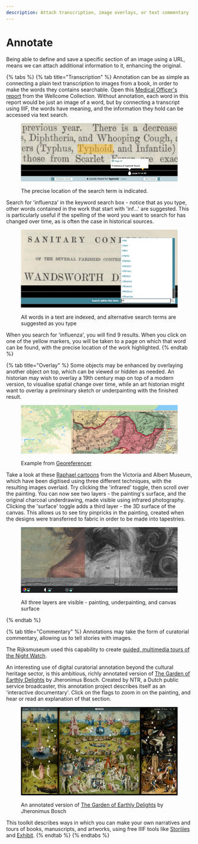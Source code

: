```yaml
---
description: Attach transcription, image overlays, or text commentary
---
```


# Annotate

Being able to define and save a specific section of an image using a URL, means we can attach additional information to it, enhancing the original.

{% tabs %}
{% tab title="Transcription" %}
Annotation can be as simple as connecting a plain text transcription to images from a book, in order to make the words they contains searchable. Open this [Medical Officer's report](https://wellcomelibrary.org/moh/report/b18250464/0#?c=0\&m=0\&s=0\&cv=0\&z=-1.788%2C-0.1202%2C4.589%2C1.7914) from the Wellcome Collection. Without annotation, each word in this report would be just an image of a word, but by connecting a transcript using IIIF, the words have meaning, and the information they hold can be accessed via text search.&#x20;

<figure><img src="../.gitbook/assets/keywordsearch.jpg" alt=""><figcaption><p>The precise location of the search term is indicated.</p></figcaption></figure>

Search for 'influenza' in the keyword search box - notice that as you type, other words contained in the work that start with 'inf...' are suggested. This is particularly useful if the spelling of the word you want to search for has changed over time, as is often the case in historical sources.

<figure><img src="../.gitbook/assets/keywordsuggestion.jpg" alt=""><figcaption><p>All words in a text are indexed, and alternative search terms are suggested as you type</p></figcaption></figure>

When you search for 'influenza', you will find 9 results. When you click on one of the yellow markers, you will be taken to a page on which that word can be found, with the precise location of the work highlighted.
{% endtab %}

{% tab title="Overlay" %}
Some objects may be enhanced by overlaying another object on top, which can be viewed or hidden as needed. An historian may wish to overlay a 19th century map on top of a modern version, to visualise spatial change over time, while an art historian might want to overlay a preliminary sketch or underpainting with the finished result.

<figure><img src="../.gitbook/assets/mapoverlay.jpg" alt=""><figcaption><p>Example from <a href="https://www.georeferencer.com/compare">Georeferencer</a></p></figcaption></figure>

Take a look at these [Raphael cartoons](https://vanda.github.io/curtain-viewer/) from the Victoria and Albert Museum, which have been digitised using three different techniques, with the resulting images overlaid. Try clicking the 'infrared' toggle, then scroll over the painting. You can now see two layers - the painting's surface, and the original charcoal underdrawing, made visible using infrared photography. Clicking the 'surface' toggle adds a third layer - the 3D surface of the canvas. This allows us to see tiny pinpricks in the painting, created when the designs were transferred to fabric in order to be made into tapestries.

<figure><img src="../.gitbook/assets/raphael.jpg" alt=""><figcaption><p>All three layers are visible - painting, underpainting, and canvas surface</p></figcaption></figure>
{% endtab %}

{% tab title="Commentary" %}
Annotations may take the form of curatorial commentary, allowing us to tell stories with images.

The Rijksmuseum used this capability to create [guided, multimedia tours of the Night Watch](https://beleefdenachtwacht.nl/en).

An interesting use of digital curatorial annotation beyond the cultural heritage sector, is this ambitious, richly annotated version of [The Garden of Earthly Delights](https://archief.ntr.nl/tuinderlusten/en.html) by Jheronimus Bosch. Created by NTR, a Dutch public service broadcaster, this annotation project describes itself as an 'interactive documentary'. Click on the flags to zoom in on the painting, and hear or read an explanation of that section.

<figure><img src="../.gitbook/assets/bosch.jpg" alt=""><figcaption><p>An annotated version of <a href="https://archief.ntr.nl/tuinderlusten/en.html">The Garden of Earthly Delights</a> by Jheronimus Bosch</p></figcaption></figure>

This toolkit describes ways in which you can make your own narratives and tours of books, manuscripts, and artworks, using free IIIF tools like [Storiiies](broken-reference/) and [Exhibit](broken-reference/).
{% endtab %}
{% endtabs %}

